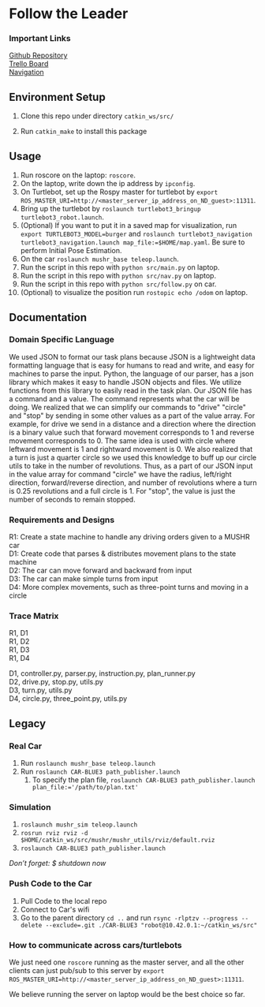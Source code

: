 # Follow the Leader


### Important Links
[Github Repository](https://github.com/SAREC-Lab/CAR-BLUE3/tree/main) <br />
[Trello Board](https://trello.com/b/wCxuc2UZ/main-project) <br />
[Navigation](https://emanual.robotis.com/docs/en/platform/turtlebot3/navigation/#navigation)

## Environment Setup

1. Clone this repo under directory `catkin_ws/src/`

2. Run `catkin_make` to install this package

## Usage

1. Run roscore on the laptop: `roscore`.
2. On the laptop, write down the ip address by `ipconfig`.
3. On Turtlebot, set up the Rospy master for turtlebot by `export ROS_MASTER_URI=http://<master_server_ip_address_on_ND_guest>:11311`.
4. Bring up the turtlebot by `roslaunch turtlebot3_bringup turtlebot3_robot.launch`.
5. (Optional) If you want to put it in a saved map for visualization, run `export TURTLEBOT3_MODEL=burger` and `roslaunch turtlebot3_navigation turtlebot3_navigation.launch map_file:=$HOME/map.yaml`. Be sure to perform Initial Pose Estimation.
6. On the car `roslaunch mushr_base teleop.launch`.
7. Run the script in this repo with `python src/main.py` on laptop.
8. Run the script in this repo with `python src/nav.py` on laptop.
9. Run the script in this repo with `python src/follow.py` on car. 
10. (Optional) to visualize the position run `rostopic echo /odom` on laptop.


## Documentation

### Domain Specific Language
We used JSON to format our task plans because JSON is a lightweight data formatting language that is easy for humans to read and write, and easy for machines to parse the input. Python, the language of our parser, has a json library which makes it easy to handle JSON objects and files. We utilize functions from this library to easily read in the task plan. 
Our JSON file has a command and a value. The command represents what the car will be doing. We realized that we can simplify our commands to "drive" "circle" and "stop" by sending in some other values as a part of the value array. For example, for drive we send in a distance and a direction where the direction is a binary value such that forward movement corresponds to 1 and reverse movement corresponds to 0. The same idea is used with circle where leftward movement is 1 and rightward movement is 0. We also realized that a turn is just a quarter circle so we used this knowledge to buff up our circle utils to take in the number of revolutions. Thus, as a part of our JSON input in the value array for command "circle" we have the radius, left/right direction, forward/reverse direction, and number of revolutions where a turn is 0.25 revolutions and a full circle is 1. For "stop", the value is just the number of seconds to remain stopped. 

### Requirements and Designs
R1: Create a state machine to handle any driving orders given to a MUSHR car<br />
D1: Create code that parses & distributes movement plans to the state machine<br />
D2: The car can move forward and backward from input<br />
D3: The car can make simple turns from input<br />
D4: More complex movements, such as three-point turns and moving in a circle

### Trace Matrix
R1, D1<br />
R1, D2<br />
R1, D3<br />
R1, D4<br />

D1, controller.py, parser.py, instruction.py, plan_runner.py<br />
D2, drive.py, stop.py, utils.py<br />
D3, turn.py, utils.py<br />
D4, circle.py, three_point.py, utils.py


## Legacy

### Real Car

1. Run `roslaunch mushr_base teleop.launch`
2. Run `roslaunch CAR-BLUE3 path_publisher.launch`
    1. To specify the plan file, `roslaunch CAR-BLUE3 path_publisher.launch plan_file:='/path/to/plan.txt'`

### Simulation
1. `roslaunch mushr_sim teleop.launch`
2. `rosrun rviz rviz -d $HOME/catkin_ws/src/mushr/mushr_utils/rviz/default.rviz`
3. `roslaunch CAR-BLUE3 path_publisher.launch`

*Don’t forget: $ shutdown now*


### Push Code to the Car
1. Pull Code to the local repo
2. Connect to Car's wifi
3. Go to the parent directory `cd ..` and run `rsync -rlptzv --progress --delete --exclude=.git ./CAR-BLUE3 "robot@10.42.0.1:~/catkin_ws/src"`

### How to communicate across cars/turtlebots
We just need one `roscore` running as the master server, and all the other clients can just pub/sub to this server by `export ROS_MASTER_URI=http://<master_server_ip_address_on_ND_guest>:11311`.

We believe running the server on laptop would be the best choice so far.
